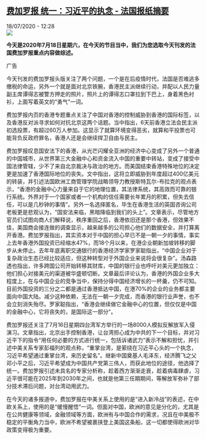 <!--1595069715000-->
[费加罗报 统一：习近平的执念 - 法国报纸摘要](http://www.rfi.fr//cn/%E4%B8%AD%E5%9B%BD/20200718-%E8%B4%B9%E5%8A%A0%E7%BD%97%E6%8A%A5-%E7%BB%9F%E4%B8%80-%E4%B9%A0%E8%BF%91%E5%B9%B3%E7%9A%84%E6%89%A7%E5%BF%B5)
------

<div>18/07/2020 - 12:28</div><img src="https://s.rfi.fr/media/display/55e63682-9e99-11ea-a298-005056bf18d4/w:310/p:16x9/s1.reutersmedia.net__41.jpeg"><p><strong>今天是2020年7月18日星期六，在今天的节目当中，我们为您选取今天刊发的法国费加罗报重点内容做综述。</strong></p><div class="t-content__body u-clearfix"><div class="m-interstitial"><div class="m-interstitial__ad"><divclass="m-block-ad "data-tms-ad-type="box"data-tms-ad-status="idle"data-tms-ad-pos="1"><div class="m-block-ad__label">广告</div><div class="m-block-ad__content"></div></div></div></div><p>今天刊发的费加罗报头版关注了两个问题，一个是在后疫情时代，法国是否难逃多缴税的命运，另外一个就是面对北京铁腕，香港民主派继续行动，并配以人民力量副主席谭得志被警方押走的照片，照片上的谭得志口罩拉到下巴上，身着黑色衬衫，上面写着英文的“勇气”一词。</p><p>费加罗报内页的香港专题重点关注了中国对香港的控制威胁到香港的国际标签，以及香港反对派寻求如何对抗北京这两个话题。当中指出，6天前香港立法会民主派初选投票，有超过60万人参加。这显示了就算环境变得恶劣，就算和平投票也可能背负反政府罪名，香港人还是会继续捍卫自由与民主。</p><p>费加罗报叹息国安法下的香港，从光芒闪耀全亚洲的经济中心变成了另外一个普通的中国城市，从世界第三大金融中心和资金流入中国的重要中转站，变成了接受中国法律管辖，少不了来自北京裁决与政治的地方。而美国结束香港特殊地位的决定更是加速了香港国际地位的丧失。文中指出，这将立即威胁到年度超过400亿美元的转装，并引述法国欧洲工商管理学院战略领导力教授斯特瓦尔-布拉克的观点表示，“香港的金融中心力量来自于它的地理位置，其法律系统，其高效而可靠的银行系统。外界对于一个国家或者一个机构的信任需要长年累月的积累，但失去信任，可以是几秒钟的事情”。另外一名选择匿名，毕生在香港生活的英国咨询公司老板更是悲观认为，“国安法来临，黑暗降临到我们的头上”。文章表示，尽管地方官员们试图向商人们解释说，秩序重回之后，香港依旧还是那个香港，但效果不佳，美国商会接连做的调查显示，越来越多的公司担心他们的数据安全，并打算离开香港。费加罗报指出，其实资本对于中国的担心早已不是一朝一夕的事情，事实上去年香港外国投资已经缩水47%，而18个月以来，在港企业朝新加坡转移的脚步从未停止。去年年底离职交通银行的香港经济学家罗家聪指出，“中国企业对于复杂政治生态已经比较适应，但这种转型对于外国企业来说将会很复杂”。汤森路透也指出，许多跨国公司开始转移其财库，中国的银行业也呼吁对美元更加独立：他们担心对接美元的渠道被华盛顿切断。文章最后评论认为，香港的外国企业多大程度上，在与中国企业的竞争当中，保持分得中国经济增长的一杯羹，仍不可知。目前外国投资的三分之二都是通过香港抵达中国，在港70%的企业的业务都主要面向中国大陆。减少这种依赖，无法在一朝一夕完成，而香港的银行业声誉，也不会立刻消失殆尽。罗家聪指出，“香港会继续做它金融中心的位置，但仅仅是中国的金融中心，它将丧失的，是国际这一部分”。</p><p>费加罗报还关注了7月16日星期四台湾军方举行的一场8000人模拟反解放军入侵演习。文章指出，北京出手控制香港，让台湾担心成为中共的下一个目标，并对习近平下的指令“用任何必要的方式进行统一，包括诉诸武力”表示不解和担忧，并引述中美关系专家彭福列的观点称，“重掌台湾，是萦绕在习近平心头的一个执念，习近平希望通过重掌台湾，来历史留名”。继新中国奠基人毛泽东，经济腾飞之父邓小平之后，习近平希望成为中国共产党第三伟人，而获此地位的途径，他选择了统一。费加罗报引述未具名的专家分析称，趁着西方渐渐走衰，趁着病毒肆虐，习近平很可能在2025年到2030年之间，也就是他第三任期期间，等解放军弥补了部分技术滞后问题，对台湾动用武力。</p><p>在今天的诸多报道中，费加罗报在中美关系上使用的是“进入新冷战”的表述，在中欧关系上，使用的是“缓慢醒悟”一词。但面对中国，欧洲的意见是分化的，尤其是在公共健康等领域，金融领域等方面，欧洲有与中国合作的需求，况且在中美极不稳定的平衡角力当中，欧洲不希望被裹挟登上美国这条船，这一切都使得欧洲对华政策变得极为重要。</p><p> </p><div class="o-self-promo o-self-promo--nl o-self-promo--hidden" data-selfpromo-newsletter></div><div class="o-self-promo o-self-promo--app o-self-promo--hidden" data-selfpromo-app></div></div>
